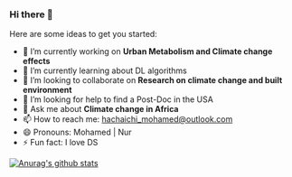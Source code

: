 ### Hi there 👋

Here are some ideas to get you started:

- 🔭 I’m currently working on **Urban Metabolism and Climate change effects**
- 🌱 I’m currently learning about DL algorithms 
- 👯 I’m looking to collaborate on **Research on climate change and built environment** 
- 🤔 I’m looking for help to find a Post-Doc in the USA
- 💬 Ask me about **Climate change in Africa** 
- 📫 How to reach me: hachaichi_mohamed@outlook.com 
- 😄 Pronouns: Mohamed | Nur 
- ⚡ Fun fact: I love DS

[![Anurag's github stats](https://github-readme-stats.vercel.app/api?username=El-Nour)](https://github.com/anuraghazra/github-readme-stats)
